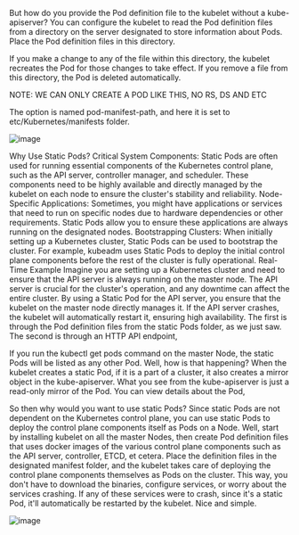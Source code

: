 But how do you provide the Pod definition file
to the kubelet without a kube-apiserver?
You can configure the kubelet
to read the Pod definition files
from a directory on the server
designated to store information about Pods.
Place the Pod definition files in this directory.
 
If you make a change to any of the file
within this directory, the kubelet recreates the Pod
for those changes to take effect.
If you remove a file from this directory,
the Pod is deleted automatically.
 
NOTE: WE CAN ONLY CREATE A POD LIKE THIS, NO RS, DS AND ETC
 
The option is named pod-manifest-path,
and here it is set to etc/Kubernetes/manifests folder.

![image](https://github.com/user-attachments/assets/d9ceb55d-8d2c-4bb7-9b3f-70ee0593092d)

Why Use Static Pods?
Critical System Components: Static Pods are often used for running essential components of the Kubernetes control plane, such as the API server, controller manager, and scheduler. These components need to be highly available and directly managed by the kubelet on each node to ensure the cluster's stability and reliability.
Node-Specific Applications: Sometimes, you might have applications or services that need to run on specific nodes due to hardware dependencies or other requirements. Static Pods allow you to ensure these applications are always running on the designated nodes.
Bootstrapping Clusters: When initially setting up a Kubernetes cluster, Static Pods can be used to bootstrap the cluster. For example, kubeadm uses Static Pods to deploy the initial control plane components before the rest of the cluster is fully operational.
Real-Time Example
Imagine you are setting up a Kubernetes cluster and need to ensure that the API server is always running on the master node. The API server is crucial for the cluster's operation, and any downtime can affect the entire cluster. By using a Static Pod for the API server, you ensure that the kubelet on the master node directly manages it. If the API server crashes, the kubelet will automatically restart it, ensuring high availability.
The first is through the Pod definition files
from the static Pods folder, as we just saw.
The second is through an HTTP API endpoint,
 
If you run the kubectl get pods command on the master Node,
the static Pods will be listed as any other Pod.
Well, how is that happening?
When the kubelet creates a static Pod,
if it is a part of a cluster,
it also creates a mirror object in the kube-apiserver.
What you see from the kube-apiserver
is just a read-only mirror of the Pod.
You can view details about the Pod,
 
So then why would you want to use static Pods?
Since static Pods are not dependent
on the Kubernetes control plane, you can use static Pods
to deploy the control plane components itself
as Pods on a Node.
Well, start by installing kubelet on all the master Nodes,
then create Pod definition files that uses docker images
of the various control plane components
such as the API server, controller, ETCD, et cetera.
Place the definition files
in the designated manifest folder,
and the kubelet takes care of deploying
the control plane components themselves
as Pods on the cluster.
This way, you don't have to download the binaries,
configure services, or worry about the services crashing.
If any of these services were to crash,
since it's a static Pod,
it'll automatically be restarted by the kubelet.
Nice and simple.

![image](https://github.com/user-attachments/assets/21c23e3c-a263-4e54-b6fa-4ec7581268f8)

